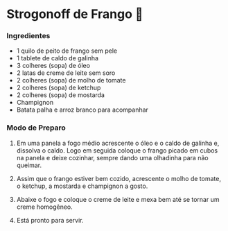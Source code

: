 # Strogonoff de Frango :chicken:



### Ingredientes

- 1 quilo de peito de frango sem pele
- 1 tablete de caldo de galinha
- 3 colheres (sopa) de óleo
- 2 latas de creme de leite sem soro
- 2 colheres (sopa) de molho de tomate
- 2 colheres (sopa) de ketchup
- 2 colheres (sopa) de mostarda
- Champignon
- Batata palha e arroz branco para acompanhar

### Modo de Preparo

1. Em uma panela a fogo médio acrescente o óleo e o caldo de galinha e, dissolva o caldo. Logo em seguida coloque o frango picado em cubos na panela e deixe cozinhar, sempre dando uma olhadinha para não queimar.

2. Assim que o frango estiver bem cozido, acrescente o molho de tomate, o ketchup, a mostarda e champignon a gosto.

3. Abaixe o fogo e coloque o creme de leite e mexa bem até se tornar um creme homogêneo.

4. Está pronto para servir.
